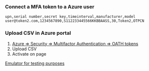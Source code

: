 ### Connect a MFA token to a Azure user

```csv
upn,serial number,secret key,timeinterval,manufacturer,model 
user@token2.com,1234567890,S112233445566KKBBAASS,30,Token2,OTPCN
```

### Upload CSV in Azure portal

1. [Azure => Security => Multifactor Authentication => OATH tokens](https://portal.azure.com/#blade/Microsoft_AAD_IAM/MultifactorAuthenticationMenuBlade/HardwareTokens/fromProviders/)
2. Upload CSV
3. Activate on page

[Emulator for testing purposes](https://www.token2.com/site/page/totp-toolset)
